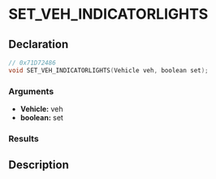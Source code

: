 # SET_VEH_INDICATORLIGHTS

## Declaration
```cpp
// 0x71D72486
void SET_VEH_INDICATORLIGHTS(Vehicle veh, boolean set);
```

### Arguments
- **Vehicle:** veh
- **boolean:** set

### Results

## Description
